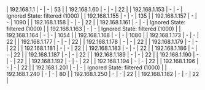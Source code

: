 | 192.168.1.1 | - | - | 53 |
| 192.168.1.60 | - | - | 22 |
| 192.168.1.153 | - | - | 	Ignored State: filtered (1000) |
| 192.168.1.155 | - | - | 135 |
| 192.168.1.157 | - | - | 1090 |
| 192.168.1.158 | - | - | 22 |
| 192.168.1.161 | - | - | 	Ignored State: filtered (1000) |
| 192.168.1.163 | - | - | 	Ignored State: filtered (1000) |
| 192.168.1.164 | - | - | 1054 |
| 192.168.1.168 | - | - | 1080 |
| 192.168.1.173 | - | - | 22 |
| 192.168.1.177 | - | - | 22 |
| 192.168.1.178 | - | - | 22 |
| 192.168.1.179 | - | - | 22 |
| 192.168.1.181 | - | - | 22 |
| 192.168.1.183 | - | - | 22 |
| 192.168.1.186 | - | - | 22 |
| 192.168.1.187 | - | - | 22 |
| 192.168.1.189 | - | - | 22 |
| 192.168.1.190 | - | - | 22 |
| 192.168.1.192 | - | - | 22 |
| 192.168.1.194 | - | - | 22 |
| 192.168.1.196 | - | - | 22 |
| 192.168.1.201 | - | - | 	Ignored State: filtered (1000) |
| 192.168.1.240 | - | - | 80 |
| 192.168.1.250 | - | - | 22 |
| 192.168.1.182 | - | - | 22 |
